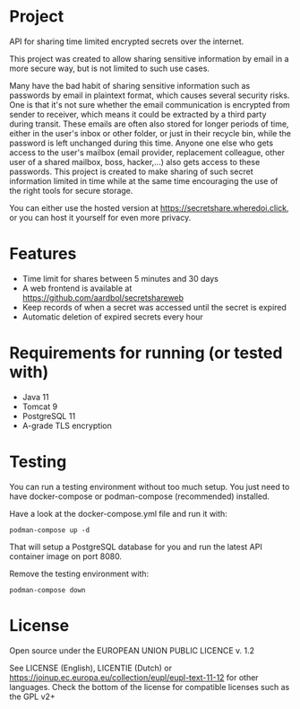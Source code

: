 # Project
API for sharing time limited encrypted secrets over the internet.

This project was created to allow sharing sensitive information by email in a more secure way, but is not limited to such
use cases.

Many have the bad habit of sharing sensitive information such as passwords by email in plaintext format, 
which causes several security risks. One is that it's not sure whether the email communication is encrypted from sender to
receiver, which means it could be extracted by a third party during transit. These emails are often also stored for 
longer periods of time, either in the user's inbox or other folder, or just in their recycle bin, while the password is left
unchanged during this time. Anyone one else who gets access to the user's mailbox (email provider, replacement colleague, other user of 
a shared mailbox, boss, hacker,...) also gets access to these passwords. This project is created to make sharing of such 
secret information limited in time while at the same time encouraging the use of the right tools for secure storage.

You can either use the hosted version at https://secretshare.wheredoi.click, or you can host it yourself for even more
privacy.

# Features
* Time limit for shares between 5 minutes and 30 days
* A web frontend is available at https://github.com/aardbol/secretshareweb
* Keep records of when a secret was accessed until the secret is expired
* Automatic deletion of expired secrets every hour

# Requirements for running (or tested with)
* Java 11
* Tomcat 9
* PostgreSQL 11
* A-grade TLS encryption

# Testing
You can run a testing environment without too much setup. You just need to have docker-compose or 
podman-compose (recommended) installed. 

Have a look at the docker-compose.yml file and run it with: 

`podman-compose up -d`

That will setup a PostgreSQL database for you and run the latest API container image on port 8080.

Remove the testing environment with:

`podman-compose down`
# License
Open source under the EUROPEAN UNION PUBLIC LICENCE v. 1.2 

See LICENSE (English), LICENTIE (Dutch) or https://joinup.ec.europa.eu/collection/eupl/eupl-text-11-12 for other languages.
Check the bottom of the license for compatible licenses such as the GPL v2+
